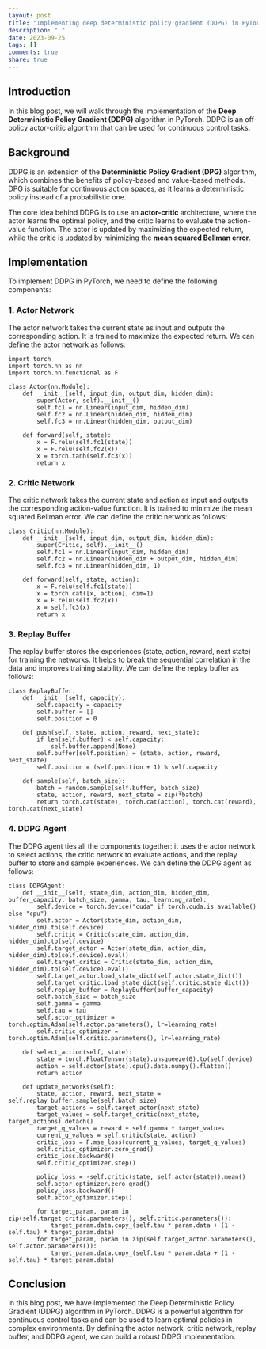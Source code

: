 ```yaml
---
layout: post
title: "Implementing deep deterministic policy gradient (DDPG) in PyTorch"
description: " "
date: 2023-09-25
tags: []
comments: true
share: true
---
```


## Introduction

In this blog post, we will walk through the implementation of the **Deep Deterministic Policy Gradient (DDPG)** algorithm in PyTorch. DDPG is an off-policy actor-critic algorithm that can be used for continuous control tasks.

## Background

DDPG is an extension of the **Deterministic Policy Gradient (DPG)** algorithm, which combines the benefits of policy-based and value-based methods. DPG is suitable for continuous action spaces, as it learns a deterministic policy instead of a probabilistic one.

The core idea behind DDPG is to use an **actor-critic** architecture, where the actor learns the optimal policy, and the critic learns to evaluate the action-value function. The actor is updated by maximizing the expected return, while the critic is updated by minimizing the **mean squared Bellman error**.

## Implementation

To implement DDPG in PyTorch, we need to define the following components:

### 1. Actor Network

The actor network takes the current state as input and outputs the corresponding action. It is trained to maximize the expected return. We can define the actor network as follows:

```
import torch
import torch.nn as nn
import torch.nn.functional as F

class Actor(nn.Module):
    def __init__(self, input_dim, output_dim, hidden_dim):
        super(Actor, self).__init__()
        self.fc1 = nn.Linear(input_dim, hidden_dim)
        self.fc2 = nn.Linear(hidden_dim, hidden_dim)
        self.fc3 = nn.Linear(hidden_dim, output_dim)
        
    def forward(self, state):
        x = F.relu(self.fc1(state))
        x = F.relu(self.fc2(x))
        x = torch.tanh(self.fc3(x))
        return x
```

### 2. Critic Network

The critic network takes the current state and action as input and outputs the corresponding action-value function. It is trained to minimize the mean squared Bellman error. We can define the critic network as follows:

```
class Critic(nn.Module):
    def __init__(self, input_dim, output_dim, hidden_dim):
        super(Critic, self).__init__()
        self.fc1 = nn.Linear(input_dim, hidden_dim)
        self.fc2 = nn.Linear(hidden_dim + output_dim, hidden_dim)
        self.fc3 = nn.Linear(hidden_dim, 1)
        
    def forward(self, state, action):
        x = F.relu(self.fc1(state))
        x = torch.cat([x, action], dim=1)
        x = F.relu(self.fc2(x))
        x = self.fc3(x)
        return x
```

### 3. Replay Buffer

The replay buffer stores the experiences (state, action, reward, next state) for training the networks. It helps to break the sequential correlation in the data and improves training stability. We can define the replay buffer as follows:

```
class ReplayBuffer:
    def __init__(self, capacity):
        self.capacity = capacity
        self.buffer = []
        self.position = 0
        
    def push(self, state, action, reward, next_state):
        if len(self.buffer) < self.capacity:
            self.buffer.append(None)
        self.buffer[self.position] = (state, action, reward, next_state)
        self.position = (self.position + 1) % self.capacity
        
    def sample(self, batch_size):
        batch = random.sample(self.buffer, batch_size)
        state, action, reward, next_state = zip(*batch)
        return torch.cat(state), torch.cat(action), torch.cat(reward), torch.cat(next_state)
```

### 4. DDPG Agent

The DDPG agent ties all the components together: it uses the actor network to select actions, the critic network to evaluate actions, and the replay buffer to store and sample experiences. We can define the DDPG agent as follows:

```
class DDPGAgent:
    def __init__(self, state_dim, action_dim, hidden_dim, buffer_capacity, batch_size, gamma, tau, learning_rate):
        self.device = torch.device("cuda" if torch.cuda.is_available() else "cpu")
        self.actor = Actor(state_dim, action_dim, hidden_dim).to(self.device)
        self.critic = Critic(state_dim, action_dim, hidden_dim).to(self.device)
        self.target_actor = Actor(state_dim, action_dim, hidden_dim).to(self.device).eval()
        self.target_critic = Critic(state_dim, action_dim, hidden_dim).to(self.device).eval()
        self.target_actor.load_state_dict(self.actor.state_dict())
        self.target_critic.load_state_dict(self.critic.state_dict())
        self.replay_buffer = ReplayBuffer(buffer_capacity)
        self.batch_size = batch_size
        self.gamma = gamma
        self.tau = tau
        self.actor_optimizer = torch.optim.Adam(self.actor.parameters(), lr=learning_rate)
        self.critic_optimizer = torch.optim.Adam(self.critic.parameters(), lr=learning_rate)
        
    def select_action(self, state):
        state = torch.FloatTensor(state).unsqueeze(0).to(self.device)
        action = self.actor(state).cpu().data.numpy().flatten()
        return action
    
    def update_networks(self):
        state, action, reward, next_state = self.replay_buffer.sample(self.batch_size)
        target_actions = self.target_actor(next_state)
        target_values = self.target_critic(next_state, target_actions).detach()
        target_q_values = reward + self.gamma * target_values
        current_q_values = self.critic(state, action)
        critic_loss = F.mse_loss(current_q_values, target_q_values)
        self.critic_optimizer.zero_grad()
        critic_loss.backward()
        self.critic_optimizer.step()

        policy_loss = -self.critic(state, self.actor(state)).mean()
        self.actor_optimizer.zero_grad()
        policy_loss.backward()
        self.actor_optimizer.step()

        for target_param, param in zip(self.target_critic.parameters(), self.critic.parameters()):
            target_param.data.copy_(self.tau * param.data + (1 - self.tau) * target_param.data)
        for target_param, param in zip(self.target_actor.parameters(), self.actor.parameters()):
            target_param.data.copy_(self.tau * param.data + (1 - self.tau) * target_param.data)
```

## Conclusion

In this blog post, we have implemented the Deep Deterministic Policy Gradient (DDPG) algorithm in PyTorch. DDPG is a powerful algorithm for continuous control tasks and can be used to learn optimal policies in complex environments. By defining the actor network, critic network, replay buffer, and DDPG agent, we can build a robust DDPG implementation.